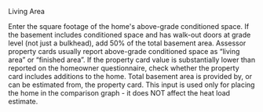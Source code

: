 Living Area

Enter the square footage of the home's above-grade conditioned space.  If the basement includes conditioned space and has walk-out doors at grade level (not just a bulkhead), add 50% of the total basement area. Assessor property cards usually report above-grade conditioned space as “living area” or “finished area”. If the property card value is substantially lower than reported on the homeowner questionnaire, check whether the property card includes additions to the home. Total basement area is provided by, or can be estimated from, the property card. This input is used only for placing the home in the comparison graph \- it does NOT affect the heat load estimate.
